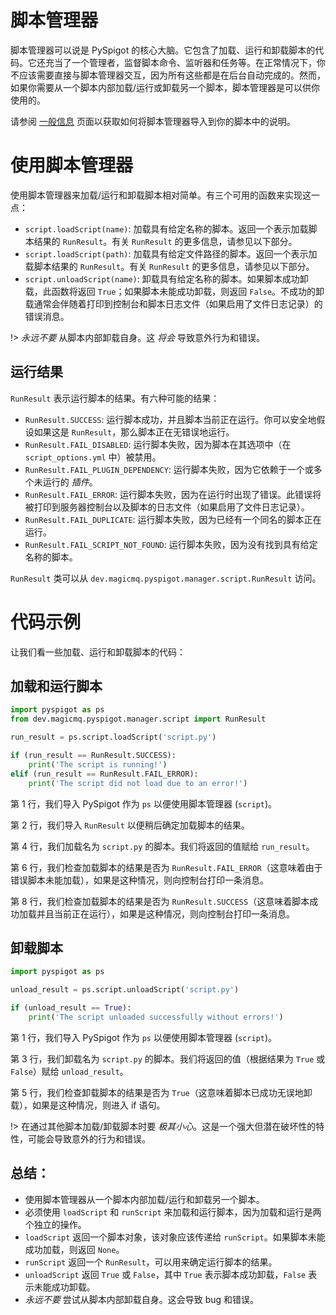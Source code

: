 # 脚本管理器

脚本管理器可以说是 PySpigot 的核心大脑。它包含了加载、运行和卸载脚本的代码。它还充当了一个管理者，监督脚本命令、监听器和任务等。在正常情况下，你不应该需要直接与脚本管理器交互，因为所有这些都是在后台自动完成的。然而，如果你需要从一个脚本内部加载/运行或卸载另一个脚本，脚本管理器是可以供你使用的。

请参阅 [一般信息](writingscripts#pyspigot-的管理器) 页面以获取如何将脚本管理器导入到你的脚本中的说明。

# 使用脚本管理器

使用脚本管理器来加载/运行和卸载脚本相对简单。有三个可用的函数来实现这一点：

- `script.loadScript(name)`: 加载具有给定名称的脚本。返回一个表示加载脚本结果的 `RunResult`。有关 `RunResult` 的更多信息，请参见以下部分。
- `script.loadScript(path)`: 加载具有给定文件路径的脚本。返回一个表示加载脚本结果的 `RunResult`。有关 `RunResult` 的更多信息，请参见以下部分。
- `script.unloadScript(name)`: 卸载具有给定名称的脚本。如果脚本成功卸载，此函数将返回 `True`；如果脚本未能成功卸载，则返回 `False`。不成功的卸载通常会伴随着打印到控制台和脚本日志文件（如果启用了文件日志记录）的错误消息。

!> *永远不要* 从脚本内部卸载自身。这 *将会* 导致意外行为和错误。

## 运行结果

`RunResult` 表示运行脚本的结果。有六种可能的结果：

- `RunResult.SUCCESS`: 运行脚本成功，并且脚本当前正在运行。你可以安全地假设如果这是 `RunResult`，那么脚本正在无错误地运行。
- `RunResult.FAIL_DISABLED`: 运行脚本失败，因为脚本在其选项中（在 `script_options.yml` 中）被禁用。
- `RunResult.FAIL_PLUGIN_DEPENDENCY`: 运行脚本失败，因为它依赖于一个或多个未运行的 *插件*。
- `RunResult.FAIL_ERROR`: 运行脚本失败，因为在运行时出现了错误。此错误将被打印到服务器控制台以及脚本的日志文件（如果启用了文件日志记录）。
- `RunResult.FAIL_DUPLICATE`: 运行脚本失败，因为已经有一个同名的脚本正在运行。
- `RunResult.FAIL_SCRIPT_NOT_FOUND`: 运行脚本失败，因为没有找到具有给定名称的脚本。

`RunResult` 类可以从 `dev.magicmq.pyspigot.manager.script.RunResult` 访问。

# 代码示例

让我们看一些加载、运行和卸载脚本的代码：

## 加载和运行脚本

```python
import pyspigot as ps
from dev.magicmq.pyspigot.manager.script import RunResult

run_result = ps.script.loadScript('script.py')

if (run_result == RunResult.SUCCESS):
	print('The script is running!')
elif (run_result == RunResult.FAIL_ERROR):
	print('The script did not load due to an error!')
```

第 1 行，我们导入 PySpigot 作为 `ps` 以便使用脚本管理器 (`script`)。

第 2 行，我们导入 `RunResult` 以便稍后确定加载脚本的结果。

第 4 行，我们加载名为 `script.py` 的脚本。我们将返回的值赋给 `run_result`。

第 6 行，我们检查加载脚本的结果是否为 `RunResult.FAIL_ERROR`（这意味着由于错误脚本未能加载），如果是这种情况，则向控制台打印一条消息。

第 8 行，我们检查加载脚本的结果是否为 `RunResult.SUCCESS`（这意味着脚本成功加载并且当前正在运行），如果是这种情况，则向控制台打印一条消息。

## 卸载脚本

```python
import pyspigot as ps

unload_result = ps.script.unloadScript('script.py')

if (unload_result == True):
	print('The script unloaded successfully without errors!')
```

第 1 行，我们导入 PySpigot 作为 `ps` 以便使用脚本管理器 (`script`)。

第 3 行，我们卸载名为 `script.py` 的脚本。我们将返回的值（根据结果为 `True` 或 `False`）赋给 `unload_result`。

第 5 行，我们检查卸载脚本的结果是否为 `True`（这意味着脚本已成功无误地卸载），如果是这种情况，则进入 if 语句。

!> 在通过其他脚本加载/卸载脚本时要 *极其小心*。这是一个强大但潜在破坏性的特性，可能会导致意外的行为和错误。

## 总结：

- 使用脚本管理器从一个脚本内部加载/运行和卸载另一个脚本。
- 必须使用 `loadScript` 和 `runScript` 来加载和运行脚本，因为加载和运行是两个独立的操作。
- `loadScript` 返回一个脚本对象，该对象应该传递给 `runScript`。如果脚本未能成功加载，则返回 `None`。
- `runScript` 返回一个 `RunResult`，可以用来确定运行脚本的结果。
- `unloadScript` 返回 `True` 或 `False`，其中 `True` 表示脚本成功卸载，`False` 表示未能成功卸载。
- *永远不要* 尝试从脚本内部卸载自身。这会导致 bug 和错误。
